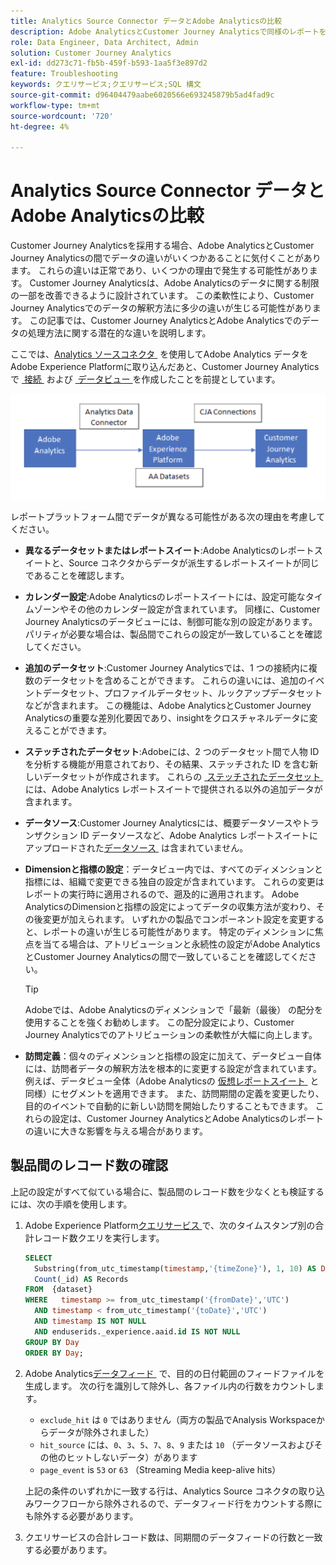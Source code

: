 ```yaml
---
title: Analytics Source Connector データとAdobe Analyticsの比較
description: Adobe AnalyticsとCustomer Journey Analyticsで同様のレポートを表示する際のデータの違いについて説明します。
role: Data Engineer, Data Architect, Admin
solution: Customer Journey Analytics
exl-id: dd273c71-fb5b-459f-b593-1aa5f3e897d2
feature: Troubleshooting
keywords: クエリサービス;クエリサービス;SQL 構文
source-git-commit: d96404479aabe6020566e693245879b5ad4fad9c
workflow-type: tm+mt
source-wordcount: '720'
ht-degree: 4%

---
```


# Analytics Source Connector データとAdobe Analyticsの比較

Customer Journey Analyticsを採用する場合、Adobe AnalyticsとCustomer Journey Analyticsの間でデータの違いがいくつかあることに気付くことがあります。 これらの違いは正常であり、いくつかの理由で発生する可能性があります。 Customer Journey Analyticsは、Adobe Analyticsのデータに関する制限の一部を改善できるように設計されています。 この柔軟性により、Customer Journey Analyticsでのデータの解釈方法に多少の違いが生じる可能性があります。 この記事では、Customer Journey AnalyticsとAdobe Analyticsでのデータの処理方法に関する潜在的な違いを説明します。

ここでは、[Analytics ソースコネクタ &#x200B;](https://experienceleague.adobe.com/docs/experience-platform/sources/ui-tutorials/create/adobe-applications/analytics.html?lang=ja) を使用してAdobe Analytics データをAdobe Experience Platformに取り込んだあと、Customer Journey Analyticsで [&#x200B; 接続 &#x200B;](/help/connections/overview.md) および [&#x200B; データビュー &#x200B;](/help/data-views/data-views.md) を作成したことを前提としています。

![データは、Adobe Analytics からデータコネクタを経由して Adobe Experience Platform に、CJA 接続を使用して Custoer Journey Analytics に送られます。](assets/compare.png)

レポートプラットフォーム間でデータが異なる可能性がある次の理由を考慮してください。

* **異なるデータセットまたはレポートスイート**:Adobe Analyticsのレポートスイートと、Source コネクタからデータが派生するレポートスイートが同じであることを確認します。
* **カレンダー設定**:Adobe Analyticsのレポートスイートには、設定可能なタイムゾーンやその他のカレンダー設定が含まれています。 同様に、Customer Journey Analyticsのデータビューには、制御可能な別の設定があります。 パリティが必要な場合は、製品間でこれらの設定が一致していることを確認してください。
* **追加のデータセット**:Customer Journey Analyticsでは、1 つの接続内に複数のデータセットを含めることができます。 これらの違いには、追加のイベントデータセット、プロファイルデータセット、ルックアップデータセットなどが含まれます。 この機能は、Adobe AnalyticsとCustomer Journey Analyticsの重要な差別化要因であり、insightをクロスチャネルデータに変えることができます。
* **ステッチされたデータセット**:Adobeには、2 つのデータセット間で人物 ID を分析する機能が用意されており、その結果、ステッチされた ID を含む新しいデータセットが作成されます。 これらの [&#x200B; ステッチされたデータセット &#x200B;](/help/stitching/overview.md) には、Adobe Analytics レポートスイートで提供される以外の追加データが含まれます。
* **データソース**:Customer Journey Analyticsには、概要データソースやトランザクション ID データソースなど、Adobe Analytics レポートスイートにアップロードされた [&#x200B; データソース &#x200B;](https://experienceleague.adobe.com/en/docs/analytics/import/data-sources/overview) は含まれていません。
* **Dimensionと指標の設定**：データビュー内では、すべてのディメンションと指標には、組織で変更できる独自の設定が含まれています。 これらの変更はレポートの実行時に適用されるので、遡及的に適用されます。 Adobe AnalyticsのDimensionと指標の設定によってデータの収集方法が変わり、その後変更が加えられます。 いずれかの製品でコンポーネント設定を変更すると、レポートの違いが生じる可能性があります。 特定のディメンションに焦点を当てる場合は、アトリビューションと永続性の設定がAdobe AnalyticsとCustomer Journey Analyticsの間で一致していることを確認してください。

  >[!TIP]
  >
  >Adobeでは、Adobe Analyticsのディメンションで「最新（最後）  の配分を使用することを強くお勧めします。 この配分設定により、Customer Journey Analyticsでのアトリビューションの柔軟性が大幅に向上します。

* **訪問定義**：個々のディメンションと指標の設定に加えて、データビュー自体には、訪問者データの解釈方法を根本的に変更する設定が含まれています。 例えば、データビュー全体（Adobe Analyticsの [&#x200B; 仮想レポートスイート &#x200B;](https://experienceleague.adobe.com/en/docs/analytics/components/virtual-report-suites/vrs-about) と同様）にセグメントを適用できます。 また、訪問期間の定義を変更したり、目的のイベントで自動的に新しい訪問を開始したりすることもできます。 これらの設定は、Customer Journey AnalyticsとAdobe Analyticsのレポートの違いに大きな影響を与える場合があります。

## 製品間のレコード数の確認

上記の設定がすべて似ている場合に、製品間のレコード数を少なくとも検証するには、次の手順を使用します。

1. Adobe Experience Platform[&#x200B; クエリサービス &#x200B;](https://experienceleague.adobe.com/ja/docs/experience-platform/query/home) で、次のタイムスタンプ別の合計レコード数クエリを実行します。

   ```sql
   SELECT
     Substring(from_utc_timestamp(timestamp,'{timeZone}'), 1, 10) AS Day,
     Count(_id) AS Records
   FROM  {dataset}
   WHERE   timestamp >= from_utc_timestamp('{fromDate}','UTC')
     AND timestamp < from_utc_timestamp('{toDate}','UTC')
     AND timestamp IS NOT NULL
     AND enduserids._experience.aaid.id IS NOT NULL
   GROUP BY Day
   ORDER BY Day;
   ```

1. Adobe Analytics[&#x200B; データフィード &#x200B;](https://experienceleague.adobe.com/ja/docs/analytics/export/analytics-data-feed/data-feed-overview) で、目的の日付範囲のフィードファイルを生成します。 次の行を識別して除外し、各ファイル内の行数をカウントします。

   * `exclude_hit` は `0` ではありません（両方の製品でAnalysis Workspaceからデータが除外されました）
   * `hit_source` には、`0`、`3`、`5`、`7`、`8`、`9` または `10` （データソースおよびその他のヒットしないデータ）があります
   * `page_event` is `53` or `63` （Streaming Media keep-alive hits）

   上記の条件のいずれかに一致する行は、Analytics Source コネクタの取り込みワークフローから除外されるので、データフィード行をカウントする際にも除外する必要があります。

1. クエリサービスの合計レコード数は、同期間のデータフィードの行数と一致する必要があります。
